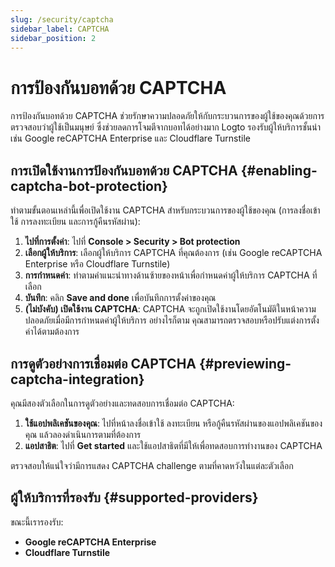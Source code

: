```yaml
---
slug: /security/captcha
sidebar_label: CAPTCHA
sidebar_position: 2
---
```


# การป้องกันบอทด้วย CAPTCHA

การป้องกันบอทด้วย CAPTCHA ช่วยรักษาความปลอดภัยให้กับกระบวนการของผู้ใช้ของคุณด้วยการตรวจสอบว่าผู้ใช้เป็นมนุษย์ ซึ่งช่วยลดการโจมตีจากบอทได้อย่างมาก Logto รองรับผู้ให้บริการชั้นนำ เช่น Google reCAPTCHA Enterprise และ Cloudflare Turnstile

## การเปิดใช้งานการป้องกันบอทด้วย CAPTCHA {#enabling-captcha-bot-protection}

ทำตามขั้นตอนเหล่านี้เพื่อเปิดใช้งาน CAPTCHA สำหรับกระบวนการของผู้ใช้ของคุณ (การลงชื่อเข้าใช้ การลงทะเบียน และการกู้คืนรหัสผ่าน):

1. **ไปที่การตั้งค่า**: ไปที่ **Console > Security > Bot protection**
2. **เลือกผู้ให้บริการ**: เลือกผู้ให้บริการ CAPTCHA ที่คุณต้องการ (เช่น Google reCAPTCHA Enterprise หรือ Cloudflare Turnstile)
3. **การกำหนดค่า**: ทำตามคำแนะนำทางด้านซ้ายของหน้าเพื่อกำหนดค่าผู้ให้บริการ CAPTCHA ที่เลือก
4. **บันทึก**: คลิก **Save and done** เพื่อบันทึกการตั้งค่าของคุณ
5. **(ไม่บังคับ) เปิดใช้งาน CAPTCHA**: CAPTCHA จะถูกเปิดใช้งานโดยอัตโนมัติในหน้าความปลอดภัยเมื่อมีการกำหนดค่าผู้ให้บริการ อย่างไรก็ตาม คุณสามารถตรวจสอบหรือปรับแต่งการตั้งค่าได้ตามต้องการ

## การดูตัวอย่างการเชื่อมต่อ CAPTCHA {#previewing-captcha-integration}

คุณมีสองตัวเลือกในการดูตัวอย่างและทดสอบการเชื่อมต่อ CAPTCHA:

1. **ใช้แอปพลิเคชันของคุณ**: ไปที่หน้าลงชื่อเข้าใช้ ลงทะเบียน หรือกู้คืนรหัสผ่านของแอปพลิเคชันของคุณ แล้วลองดำเนินการตามที่ต้องการ
2. **แอปสาธิต**: ไปที่ **Get started** และใช้แอปสาธิตที่มีให้เพื่อทดสอบการทำงานของ CAPTCHA

ตรวจสอบให้แน่ใจว่ามีการแสดง CAPTCHA challenge ตามที่คาดหวังในแต่ละตัวเลือก

## ผู้ให้บริการที่รองรับ {#supported-providers}

ขณะนี้เรารองรับ:

- **Google reCAPTCHA Enterprise**
- **Cloudflare Turnstile**
